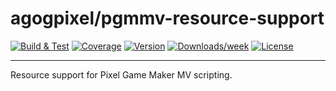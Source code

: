 # agogpixel/pgmmv-resource-support

[![Build & Test](https://github.com/agogpixel/pgmmv-resource-support/actions/workflows/build-and-test.yml/badge.svg)](https://github.com/agogpixel/pgmmv-resource-support/actions/workflows/build-and-test.yml)
[![Coverage](https://img.shields.io/endpoint?url=https://gist.githubusercontent.com/kidthales/8783260504aa23bb1c4dd36f0ba3be01/raw/pgmmv-resource-support__heads_main.json)](https://agogpixel.github.io/pgmmv-resource-support/coverage)
[![Version](https://img.shields.io/npm/v/@agogpixel/pgmmv-resource-support.svg)](https://npmjs.org/package/@agogpixel/pgmmv-resource-support)
[![Downloads/week](https://img.shields.io/npm/dw/@agogpixel/pgmmv-resource-support.svg)](https://npmjs.org/package/@agogpixel/pgmmv-resource-support)
[![License](https://img.shields.io/npm/l/@agogpixel/pgmmv-resource-support.svg)](https://github.com/agogpixel/pgmmv-resource-support/blob/main/LICENSE)

<hr>

Resource support for Pixel Game Maker MV scripting.

